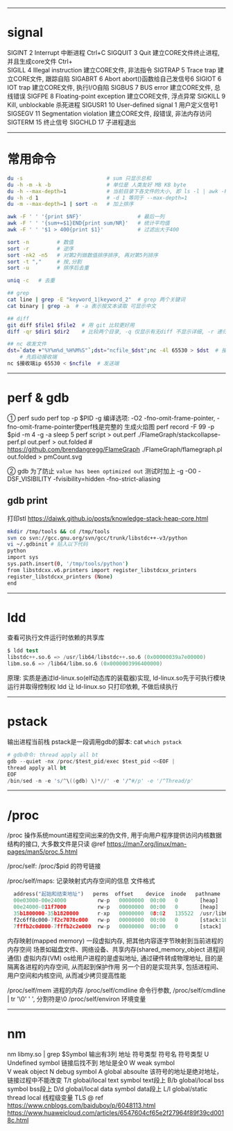 --------------------------------------------------------------------------------------------------------------
# signal
SIGINT       2     Interrupt                            中断进程 Ctrl+C
SIGQUIT      3     Quit                                 建立CORE文件终止进程, 并且生成core文件 Ctrl+\
SIGILL       4     Illegal instruction                  建立CORE文件, 非法指令
SIGTRAP      5     Trace trap                           建立CORE文件, 跟踪自陷
SIGABRT      6     Abort                                abort()函数给自己发信号6
SIGIOT       6     IOT trap                             建立CORE文件, 执行I/O自陷
SIGBUS       7     BUS error                            建立CORE文件, 总线错误
SIGFPE       8     Floating-point exception             建立CORE文件, 浮点异常
SIGKILL      9     Kill, unblockable                    杀死进程
SIGUSR1      10    User-defined signal 1                用户定义信号1
SIGSEGV      11    Segmentation violation               建立CORE文件, 段错误, 非法内存访问
SIGTERM      15                                         终止信号
SIGCHLD      17                                         子进程退出


--------------------------------------------------------------------------------------------------------------
# 常用命令
~~~sh
du -s                           # sum 只显示总和
du -h -m -k -b                  # 单位是 人类友好 MB KB byte
du -h --max-depth=1             # 当前目录下各文件的大小, 即 ls -l | awk -F ' ' '{print $9}' | xargs du -hs
du -h -d 1                      # -d 1 等同于 --max-depth=1
du -m --max-depth=1 | sort -n   # 加上排序

awk -F ' ' '{print $NF}'                  # 最后一列
awk -F ' ' '{sum+=$1}END{print sum/NR}'   # 统计平均值
awk -F ' ' '$1 > 400{print $1}'           # 过滤出大于400

sort -n         # 数值
sort -r         # 逆序
sort -nk2 -n5   # 对第2列做数值排序排序, 再对第5列排序
sort -t ","     # 按,分割
sort -u         # 排序后去重

uniq -c   # 去重

## grep
cat line | grep -E "keyword_1|keyword_2"  # grep 两个关键词
cat binary | grep -a  # -a 表示按文本读取 可显示中文

## diff
git diff $file1 $file2  # 用 git 比较更好用
diff -qr $dir1 $dir2    # 比较两个目录, -q 仅显示有无diff 不显示详细, -r 递归子文件

## nc 收发文件
dst=`date +"%Y%m%d_%H%M%S"`;dst="ncfile_$dst";nc -4l 65530 > $dst  # 接收端
    # 先启动接收端
nc $接收端ip 65530 < $ncfile  # 发送端
~~~


--------------------------------------------------------------------------------------------------------------
# perf & gdb

① perf
sudo perf top -p $PID -g
编译选项: -O2 -fno-omit-frame-pointer, -fno-omit-frame-pointer使perf栈是完整的
生成火焰图
  perf record -F 99 -p $pid -m 4 -g -a sleep 5
  perf script > out.perf
  ./FlameGraph/stackcollapse-perf.pl out.perf > out.folded  # https://github.com/brendangregg/FlameGraph
  ./FlameGraph/flamegraph.pl out.folded > pmCount.svg

② gdb
为了防止 `value has been optimized out`
测试时加上 -g -O0 -DSF_VISIBILITY -fvisibility=hidden -fno-strict-aliasing
## gdb print
打印stl
https://daiwk.github.io/posts/knowledge-stack-heap-core.html
~~~sh
mkdir /tmp/tools && cd /tmp/tools
svn co svn://gcc.gnu.org/svn/gcc/trunk/libstdc++-v3/python
vi ~/.gdbinit # 贴入以下代码
python
import sys
sys.path.insert(0, '/tmp/tools/python')
from libstdcxx.v6.printers import register_libstdcxx_printers
register_libstdcxx_printers (None)
end
~~~

--------------------------------------------------------------------------------------------------------------
# ldd
查看可执行文件运行时依赖的共享库
~~~s
$ ldd test
libstdc++.so.6 => /usr/lib64/libstdc++.so.6 (0x00000039a7e00000)
libm.so.6 => /lib64/libm.so.6 (0x0000003996400000)
~~~
原理:
  实质是通过ld-linux.so(elf动态库的装载器)实现, ld-linux.so先于可执行模块运行并取得控制权
  ldd 让 ld-linux.so 只打印依赖, 不做后续执行


--------------------------------------------------------------------------------------------------------------
# pstack
输出进程当前栈
pstack是一段调用gdb的脚本: cat `which pstack`
~~~s
# gdb命令: thread apply all bt
gdb --quiet -nx /proc/$test_pid/exec $test_pid <<EOF |
thread apply all bt
EOF
/bin/sed -n -e 's/^\((gdb) \)*//' -e '/^#/p' -e '/^Thread/p'
~~~


--------------------------------------------------------------------------------------------------------------
# /proc
/proc
  操作系统mount进程空间出来的伪文件, 用于向用户程序提供访问内核数据结构的接口, 大多数文件是只读
  @ref https://man7.org/linux/man-pages/man5/proc.5.html

/proc/self: /proc/$pid 的符号链接

/proc/self/maps: 记录映射式内存空间的信息
  文件格式
  ~~~py
    address("起始和结束地址")   perms  offset    device  inode   pathname
    00e03000-00e24000          rw-p   00000000  00:00   0       [heap]
    00e24000-011f7000          rw-p   00000000  00:00   0       [heap]
    35b1800000-35b1820000      r-xp   00000000  08:02   135522  /usr/lib64/ld-2.15.so
    f2c6ff8c000-7f2c7078c000   rw-p   00000000  00:00   0       [stack:105]  # tid是105的线程的栈空间
    7fffb2c0d000-7fffb2c2e000  rw-p   00000000  00:00   0       [stack]      # main线程的栈空间
  ~~~
  内存映射(mapped memory)
    一段虚拟内存, 把其他内容逐字节映射到当前进程的内存空间
    场景如磁盘文件、网络设备、共享内存(shared_memory_object 进程间通信)
  虚拟内存(VM)
    os给用户进程的是虚拟地址, 通过硬件转成物理地址, 目的是隔离各进程的内存空间, 从而起到保护作用
    另一个目的是实现共享, 包括进程间、用户空间和内核空间, 从而减少拷贝提高性能

/proc/self/mem          进程的内存
/proc/self/cmdline      命令行参数, /proc/self/cmdline | tr '\0' ' ', 分割符是\0
/proc/self/environ      环境变量

--------------------------------------------------------------------------------------------------------------
# nm
nm libmy.so | grep $Symbol
输出有3列
  地址  符号类型  符号名
符号类型
  U      Undefined symbol              链接后找不到 地址是全0
  W      weak symbol           
  V      weak object
  N      debug symbol
  A      global absoulte               该符号的地址是绝对地址，链接过程中不能改变
  T/t    global/local text symbol      text段上
  B/b    global/local bss  symbol      bss段上
  D/d    global/local data symbol      data段上
  L/l    global/static thread local    线程级变量 TLS
@ ref
  https://www.cnblogs.com/baiduboy/p/6048113.html
  https://www.huaweicloud.com/articles/6547604cf65e2f27964f89f39cd0018c.html
